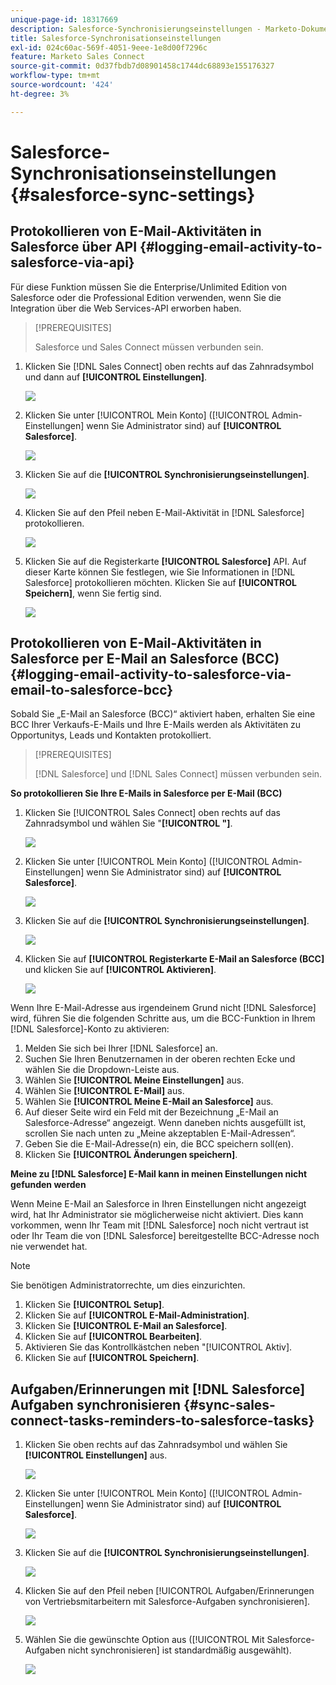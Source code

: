 ```yaml
---
unique-page-id: 18317669
description: Salesforce-Synchronisierungseinstellungen - Marketo-Dokumente - Produktdokumentation
title: Salesforce-Synchronisationseinstellungen
exl-id: 024c60ac-569f-4051-9eee-1e8d00f7296c
feature: Marketo Sales Connect
source-git-commit: 0d37fbdb7d08901458c1744dc68893e155176327
workflow-type: tm+mt
source-wordcount: '424'
ht-degree: 3%

---
```


# Salesforce-Synchronisationseinstellungen {#salesforce-sync-settings}

## Protokollieren von E-Mail-Aktivitäten in Salesforce über API {#logging-email-activity-to-salesforce-via-api}

Für diese Funktion müssen Sie die Enterprise/Unlimited Edition von Salesforce oder die Professional Edition verwenden, wenn Sie die Integration über die Web Services-API erworben haben.

>[!PREREQUISITES]
>
>Salesforce und Sales Connect müssen verbunden sein.

1. Klicken Sie [!DNL Sales Connect] oben rechts auf das Zahnradsymbol und dann auf **[!UICONTROL Einstellungen]**.

   ![](assets/one-2.png)

1. Klicken Sie unter [!UICONTROL Mein Konto] ([!UICONTROL Admin-Einstellungen] wenn Sie Administrator sind) auf **[!UICONTROL Salesforce]**.

   ![](assets/two-2.png)

1. Klicken Sie auf die **[!UICONTROL Synchronisierungseinstellungen]**.

   ![](assets/three-1.png)

1. Klicken Sie auf den Pfeil neben E-Mail-Aktivität in [!DNL Salesforce] protokollieren.

   ![](assets/four-1.png)

1. Klicken Sie auf die Registerkarte **[!UICONTROL Salesforce]** API. Auf dieser Karte können Sie festlegen, wie Sie Informationen in [!DNL Salesforce] protokollieren möchten. Klicken Sie auf **[!UICONTROL Speichern]**, wenn Sie fertig sind.

   ![](assets/five.png)

## Protokollieren von E-Mail-Aktivitäten in Salesforce per E-Mail an Salesforce (BCC) {#logging-email-activity-to-salesforce-via-email-to-salesforce-bcc}

Sobald Sie „E-Mail an Salesforce (BCC)“ aktiviert haben, erhalten Sie eine BCC Ihrer Verkaufs-E-Mails und Ihre E-Mails werden als Aktivitäten zu Opportunitys, Leads und Kontakten protokolliert.

>[!PREREQUISITES]
>
>[!DNL Salesforce] und [!DNL Sales Connect] müssen verbunden sein.

**So protokollieren Sie Ihre E-Mails in Salesforce per E-Mail (BCC)**

1. Klicken Sie [!UICONTROL Sales Connect] oben rechts auf das Zahnradsymbol und wählen Sie &quot;**[!UICONTROL &quot;]**.

   ![](assets/one-3.png)

1. Klicken Sie unter [!UICONTROL Mein Konto] ([!UICONTROL Admin-Einstellungen] wenn Sie Administrator sind) auf **[!UICONTROL Salesforce]**.

   ![](assets/two-3.png)

1. Klicken Sie auf die **[!UICONTROL Synchronisierungseinstellungen]**.

   ![](assets/three-1.png)

1. Klicken Sie auf **[!UICONTROL Registerkarte E-Mail an Salesforce (BCC]** und klicken Sie auf **[!UICONTROL Aktivieren]**.

   ![](assets/six-2.png)

Wenn Ihre E-Mail-Adresse aus irgendeinem Grund nicht [!DNL Salesforce] wird, führen Sie die folgenden Schritte aus, um die BCC-Funktion in Ihrem [!DNL Salesforce]-Konto zu aktivieren:

1. Melden Sie sich bei Ihrer [!DNL Salesforce] an.
1. Suchen Sie Ihren Benutzernamen in der oberen rechten Ecke und wählen Sie die Dropdown-Leiste aus.
1. Wählen Sie **[!UICONTROL Meine Einstellungen]** aus.
1. Wählen Sie **[!UICONTROL E-Mail]** aus.
1. Wählen Sie **[!UICONTROL Meine E-Mail an Salesforce]** aus.
1. Auf dieser Seite wird ein Feld mit der Bezeichnung „E-Mail an Salesforce-Adresse“ angezeigt. Wenn daneben nichts ausgefüllt ist, scrollen Sie nach unten zu „Meine akzeptablen E-Mail-Adressen“.
1. Geben Sie die E-Mail-Adresse(n) ein, die BCC speichern soll(en).
1. Klicken Sie **[!UICONTROL Änderungen speichern]**.

**Meine zu [!DNL Salesforce] E-Mail kann in meinen Einstellungen nicht gefunden werden**

Wenn Meine E-Mail an Salesforce in Ihren Einstellungen nicht angezeigt wird, hat Ihr Administrator sie möglicherweise nicht aktiviert. Dies kann vorkommen, wenn Ihr Team mit [!DNL Salesforce] noch nicht vertraut ist oder Ihr Team die von [!DNL Salesforce] bereitgestellte BCC-Adresse noch nie verwendet hat.

>[!NOTE]
>
>Sie benötigen Administratorrechte, um dies einzurichten.

1. Klicken Sie **[!UICONTROL Setup]**.
1. Klicken Sie auf **[!UICONTROL E-Mail-Administration]**.
1. Klicken Sie **[!UICONTROL E-Mail an Salesforce]**.
1. Klicken Sie auf **[!UICONTROL Bearbeiten]**.
1. Aktivieren Sie das Kontrollkästchen neben &quot;[!UICONTROL Aktiv].
1. Klicken Sie auf **[!UICONTROL Speichern]**.

## Aufgaben/Erinnerungen mit [!DNL Salesforce] Aufgaben synchronisieren {#sync-sales-connect-tasks-reminders-to-salesforce-tasks}

1. Klicken Sie oben rechts auf das Zahnradsymbol und wählen Sie **[!UICONTROL Einstellungen]** aus.

   ![](assets/one-3.png)

1. Klicken Sie unter [!UICONTROL Mein Konto] ([!UICONTROL Admin-Einstellungen] wenn Sie Administrator sind) auf **[!UICONTROL Salesforce]**.

   ![](assets/two-2.png)

1. Klicken Sie auf die **[!UICONTROL Synchronisierungseinstellungen]**.

   ![](assets/three-1.png)

1. Klicken Sie auf den Pfeil neben [!UICONTROL Aufgaben/Erinnerungen von Vertriebsmitarbeitern mit Salesforce-Aufgaben synchronisieren].

   ![](assets/seven-2.png)

1. Wählen Sie die gewünschte Option aus ([!UICONTROL Mit Salesforce-Aufgaben nicht synchronisieren] ist standardmäßig ausgewählt).

   ![](assets/eight.png)
